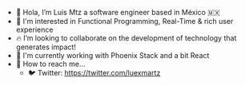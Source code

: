 - 👋 Hola, I’m Luis Mtz a software engineer based in México 🇲🇽
- 👀 I'm interested in Functional Programming, Real-Time & rich user experience
- 🔥 I’m looking to collaborate on the development of technology that generates impact!
- 🌱 I'm currently working with Phoenix Stack and a bit React
- 📨 How to reach me...
  - 🐦 Twitter: https://twitter.com/luexmartz
